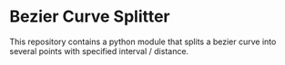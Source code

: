 # Bezier Curve Splitter

This repository contains a python module that splits a bezier curve into several points with specified interval / distance.

